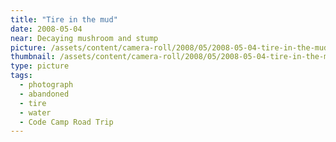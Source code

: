 ```yaml
---
title: "Tire in the mud"
date: 2008-05-04
near: Decaying mushroom and stump
picture: /assets/content/camera-roll/2008/05/2008-05-04-tire-in-the-mud/CodeCamp37_Tire.jpg
thumbnail: /assets/content/camera-roll/2008/05/2008-05-04-tire-in-the-mud/CodeCamp37_Tire-thumbnail.jpg
type: picture
tags:
  - photograph
  - abandoned
  - tire
  - water
  - Code Camp Road Trip
---
```

